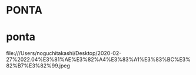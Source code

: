 # PONTA
# ponta
file:///Users/noguchitakashi/Desktop/2020-02-27%2022.04%E3%81%AE%E3%82%A4%E3%83%A1%E3%83%BC%E3%82%B7%E3%82%99.jpeg
